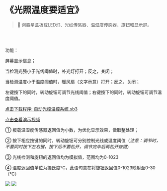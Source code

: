 # 《光照温度要适宜》

> 🧰 创趣星盒板载LED灯、光线传感器、温湿度传感器、旋钮和显示屏。

<br><br>


功能：

屏幕显示信息；

当检测光强小于光线阈值时，补光灯打开；反之，关闭；

当检测温度小于温度阈值时，暖风扇（文字示意）打开；反之，关闭；

左键按下的同时，转动旋钮可调节光线阈值；右键按下的同时，转动旋钮可调节温度阈值。

<a href="/tutorial/starbox_collection/sb3/05/自动光控温控系统.sb3">点击下载程序: 自动光控温控系统.sb3</a>

<a href="https://www.cfunworld.com" target="_blank">点击查看演示视频</a>

① 板载温湿度传感器返回值为小数，为优化显示效果，做取整处理；

② 按下相应按键的同时，转动旋钮可分别控制光线或温度阈值（*注意：调节时，不要同时按下左右键，按下后不要松开，调节完毕后再松开按键*）

③ 光线检测和旋钮的返回值均为模拟值，范围均为0-1023

④ 温度返回值单位为摄氏度℃，此语句意在将旋钮返回值0-1023映射至0-30（℃）

<img src="/images/05/自动光控温控系统1.png">

<img src="/images/05/自动光控温控系统2.png">









